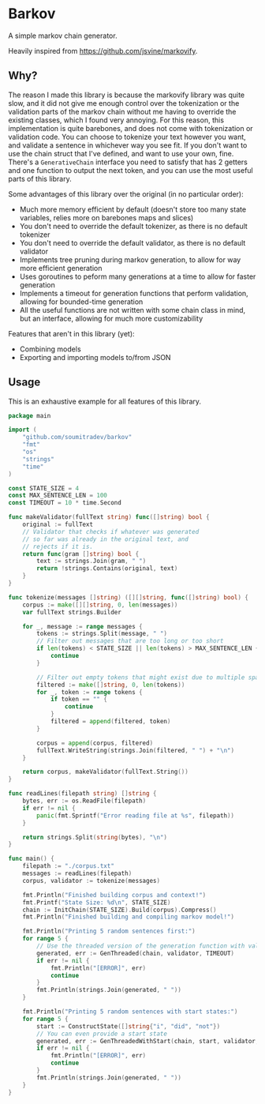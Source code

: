 # Barkov

A simple markov chain generator.

Heavily inspired from https://github.com/jsvine/markovify.

## Why?
The reason I made this library is because the markovify library was quite slow, and it did not give me enough control over the tokenization or the validation parts of the markov chain without me having to override the existing classes, which I found very annoying. For this reason, this implementation is quite barebones, and does not come with tokenization or validation code. You can choose to tokenize your text however you want, and validate a sentence in whichever way you see fit. If you don't want to use the chain struct that I've defined, and want to use your own, fine. There's a `GenerativeChain` interface you need to satisfy that has 2 getters and one function to output the next token, and you can use the most useful parts of this library.

Some advantages of this library over the original (in no particular order):
- Much more memory efficient by default (doesn't store too many state variables, relies more on barebones maps and slices)
- You don't need to override the default tokenizer, as there is no default tokenizer
- You don't need to override the default validator, as there is no default validator
- Implements tree pruning during markov generation, to allow for way more efficient generation
- Uses goroutines to peform many generations at a time to allow for faster generation
- Implements a timeout for generation functions that perform validation, allowing for bounded-time generation
- All the useful functions are not written with some chain class in mind, but an interface, allowing for much more customizability

Features that aren't in this library (yet):
- Combining models
- Exporting and importing models to/from JSON

## Usage
This is an exhaustive example for all features of this library.

```go
package main

import (
	"github.com/soumitradev/barkov"
	"fmt"
	"os"
	"strings"
	"time"
)

const STATE_SIZE = 4
const MAX_SENTENCE_LEN = 100
const TIMEOUT = 10 * time.Second

func makeValidator(fullText string) func([]string) bool {
	original := fullText
	// Validator that checks if whatever was generated
	// so far was already in the original text, and
	// rejects if it is.
	return func(gram []string) bool {
		text := strings.Join(gram, " ")
		return !strings.Contains(original, text)
	}
}

func tokenize(messages []string) ([][]string, func([]string) bool) {
	corpus := make([][]string, 0, len(messages))
	var fullText strings.Builder

	for _, message := range messages {
		tokens := strings.Split(message, " ")
		// Filter out messages that are too long or too short
		if len(tokens) < STATE_SIZE || len(tokens) > MAX_SENTENCE_LEN {
			continue
		}

		// Filter out empty tokens that might exist due to multiple spaces
		filtered := make([]string, 0, len(tokens))
		for _, token := range tokens {
			if token == "" {
				continue
			}
			filtered = append(filtered, token)
		}

		corpus = append(corpus, filtered)
		fullText.WriteString(strings.Join(filtered, " ") + "\n")
	}

	return corpus, makeValidator(fullText.String())
}

func readLines(filepath string) []string {
	bytes, err := os.ReadFile(filepath)
	if err != nil {
		panic(fmt.Sprintf("Error reading file at %s", filepath))
	}

	return strings.Split(string(bytes), "\n")
}

func main() {
	filepath := "./corpus.txt"
	messages := readLines(filepath)
	corpus, validator := tokenize(messages)

	fmt.Println("Finished building corpus and context!")
	fmt.Printf("State Size: %d\n", STATE_SIZE)
	chain := InitChain(STATE_SIZE).Build(corpus).Compress()
	fmt.Println("Finished building and compiling markov model!")

	fmt.Println("Printing 5 random sentences first:")
	for range 5 {
		// Use the threaded version of the generation function with validator and timeout
		generated, err := GenThreaded(chain, validator, TIMEOUT)
		if err != nil {
			fmt.Println("[ERROR]", err)
			continue
		}
		fmt.Println(strings.Join(generated, " "))
	}

	fmt.Println("Printing 5 random sentences with start states:")
	for range 5 {
		start := ConstructState([]string{"i", "did", "not"})
		// You can even provide a start state
		generated, err := GenThreadedWithStart(chain, start, validator, TIMEOUT)
		if err != nil {
			fmt.Println("[ERROR]", err)
			continue
		}
		fmt.Println(strings.Join(generated, " "))
	}
}
```

